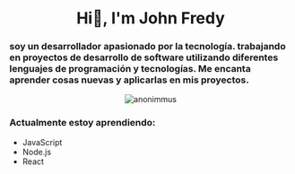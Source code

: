  <div id="cabecera" align="center">
        <h1>Hi👋, I'm John Fredy</h1>
    <div id="cuerpo"> 
        <h3 align= "left">soy un desarrollador apasionado por la tecnología. trabajando en proyectos de desarrollo de software utilizando diferentes lenguajes de                           programación             y tecnologías. Me encanta aprender cosas nuevas y aplicarlas en mis proyectos.
        </h3>
         <img
            src="https://media.giphy.com/media/qgQUggAC3Pfv687qPC/giphy.gif"
            alt="anonimmus"            
          />
    </div>   
          <h3 align="left">Actualmente estoy aprendiendo:</h3>
            <ul id="lista" align="left">
               <li>JavaScript</li>
               <li>Node.js</li>
               <li>React</li>
            </ul>
       
</div>
